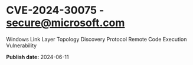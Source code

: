 # CVE-2024-30075 - secure@microsoft.com

Windows Link Layer Topology Discovery Protocol Remote Code Execution Vulnerability

**Publish date:** 2024-06-11
